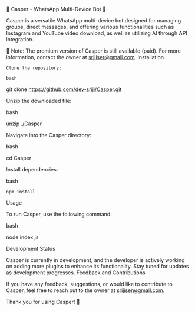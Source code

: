 🌟 Casper - WhatsApp Multi-Device Bot 🌟

Casper is a versatile WhatsApp multi-device bot designed for managing groups, direct messages, and offering various functionalities such as Instagram and YouTube video download, as well as utilizing AI through API integration.

🚀 Note: The premium version of Casper is still available (paid). For more information, contact the owner at srijiser@gmail.com.
Installation

    Clone the repository:

    bash

git clone https://github.com/dev-sriji/Casper.git

Unzip the downloaded file:

bash

unzip ./Casper

Navigate into the Casper directory:

bash

cd Casper

Install dependencies:

bash

    npm install

Usage

To run Casper, use the following command:

bash

node index.js

Development Status

Casper is currently in development, and the developer is actively working on adding more plugins to enhance its functionality. Stay tuned for updates as development progresses.
Feedback and Contributions

If you have any feedback, suggestions, or would like to contribute to Casper, feel free to reach out to the owner at srijiser@gmail.com.

Thank you for using Casper! 🎉
